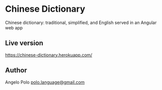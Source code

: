 # Chinese Dictionary
Chinese dictionary: traditional, simplified, and English served in an Angular web app

## Live version
https://chinese-dictionary.herokuapp.com/

## Author
Angelo Polo <polo.language@gmail.com>
